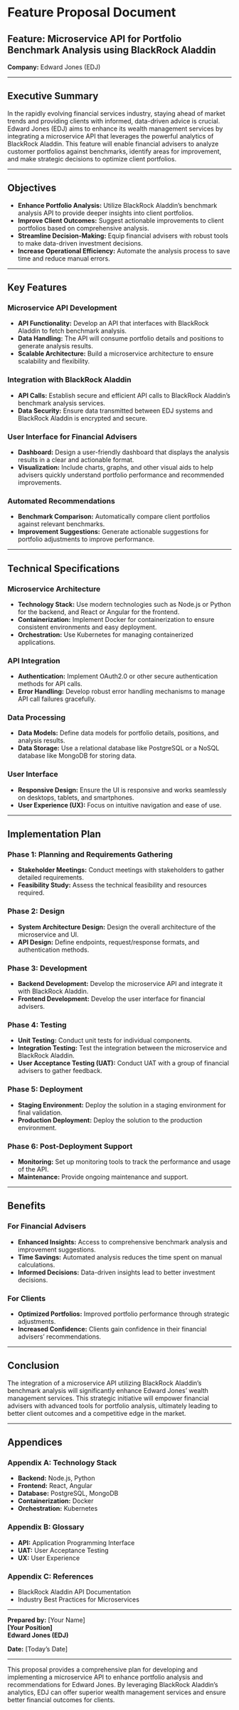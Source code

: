 # Feature Proposal Document

## Feature: Microservice API for Portfolio Benchmark Analysis using BlackRock Aladdin

**Company:** Edward Jones (EDJ)

---

## Executive Summary

In the rapidly evolving financial services industry, staying ahead of market trends and providing clients with informed, data-driven advice is crucial. Edward Jones (EDJ) aims to enhance its wealth management services by integrating a microservice API that leverages the powerful analytics of BlackRock Aladdin. This feature will enable financial advisers to analyze customer portfolios against benchmarks, identify areas for improvement, and make strategic decisions to optimize client portfolios.

---

## Objectives

- **Enhance Portfolio Analysis:** Utilize BlackRock Aladdin’s benchmark analysis API to provide deeper insights into client portfolios.
- **Improve Client Outcomes:** Suggest actionable improvements to client portfolios based on comprehensive analysis.
- **Streamline Decision-Making:** Equip financial advisers with robust tools to make data-driven investment decisions.
- **Increase Operational Efficiency:** Automate the analysis process to save time and reduce manual errors.

---

## Key Features

### Microservice API Development

- **API Functionality:** Develop an API that interfaces with BlackRock Aladdin to fetch benchmark analysis.
- **Data Handling:** The API will consume portfolio details and positions to generate analysis results.
- **Scalable Architecture:** Build a microservice architecture to ensure scalability and flexibility.

### Integration with BlackRock Aladdin

- **API Calls:** Establish secure and efficient API calls to BlackRock Aladdin’s benchmark analysis services.
- **Data Security:** Ensure data transmitted between EDJ systems and BlackRock Aladdin is encrypted and secure.

### User Interface for Financial Advisers

- **Dashboard:** Design a user-friendly dashboard that displays the analysis results in a clear and actionable format.
- **Visualization:** Include charts, graphs, and other visual aids to help advisers quickly understand portfolio performance and recommended improvements.

### Automated Recommendations

- **Benchmark Comparison:** Automatically compare client portfolios against relevant benchmarks.
- **Improvement Suggestions:** Generate actionable suggestions for portfolio adjustments to improve performance.

---

## Technical Specifications

### Microservice Architecture

- **Technology Stack:** Use modern technologies such as Node.js or Python for the backend, and React or Angular for the frontend.
- **Containerization:** Implement Docker for containerization to ensure consistent environments and easy deployment.
- **Orchestration:** Use Kubernetes for managing containerized applications.

### API Integration

- **Authentication:** Implement OAuth2.0 or other secure authentication methods for API calls.
- **Error Handling:** Develop robust error handling mechanisms to manage API call failures gracefully.

### Data Processing

- **Data Models:** Define data models for portfolio details, positions, and analysis results.
- **Data Storage:** Use a relational database like PostgreSQL or a NoSQL database like MongoDB for storing data.

### User Interface

- **Responsive Design:** Ensure the UI is responsive and works seamlessly on desktops, tablets, and smartphones.
- **User Experience (UX):** Focus on intuitive navigation and ease of use.

---

## Implementation Plan

### Phase 1: Planning and Requirements Gathering

- **Stakeholder Meetings:** Conduct meetings with stakeholders to gather detailed requirements.
- **Feasibility Study:** Assess the technical feasibility and resources required.

### Phase 2: Design

- **System Architecture Design:** Design the overall architecture of the microservice and UI.
- **API Design:** Define endpoints, request/response formats, and authentication methods.

### Phase 3: Development

- **Backend Development:** Develop the microservice API and integrate it with BlackRock Aladdin.
- **Frontend Development:** Develop the user interface for financial advisers.

### Phase 4: Testing

- **Unit Testing:** Conduct unit tests for individual components.
- **Integration Testing:** Test the integration between the microservice and BlackRock Aladdin.
- **User Acceptance Testing (UAT):** Conduct UAT with a group of financial advisers to gather feedback.

### Phase 5: Deployment

- **Staging Environment:** Deploy the solution in a staging environment for final validation.
- **Production Deployment:** Deploy the solution to the production environment.

### Phase 6: Post-Deployment Support

- **Monitoring:** Set up monitoring tools to track the performance and usage of the API.
- **Maintenance:** Provide ongoing maintenance and support.

---

## Benefits

### For Financial Advisers

- **Enhanced Insights:** Access to comprehensive benchmark analysis and improvement suggestions.
- **Time Savings:** Automated analysis reduces the time spent on manual calculations.
- **Informed Decisions:** Data-driven insights lead to better investment decisions.

### For Clients

- **Optimized Portfolios:** Improved portfolio performance through strategic adjustments.
- **Increased Confidence:** Clients gain confidence in their financial advisers’ recommendations.

---

## Conclusion

The integration of a microservice API utilizing BlackRock Aladdin’s benchmark analysis will significantly enhance Edward Jones’ wealth management services. This strategic initiative will empower financial advisers with advanced tools for portfolio analysis, ultimately leading to better client outcomes and a competitive edge in the market.

---

## Appendices

### Appendix A: Technology Stack

- **Backend:** Node.js, Python
- **Frontend:** React, Angular
- **Database:** PostgreSQL, MongoDB
- **Containerization:** Docker
- **Orchestration:** Kubernetes

### Appendix B: Glossary

- **API:** Application Programming Interface
- **UAT:** User Acceptance Testing
- **UX:** User Experience

### Appendix C: References

- BlackRock Aladdin API Documentation
- Industry Best Practices for Microservices

---

**Prepared by:** [Your Name]  
**[Your Position]**  
**Edward Jones (EDJ)**

**Date:** [Today’s Date]

---

This proposal provides a comprehensive plan for developing and implementing a microservice API to enhance portfolio analysis and recommendations for Edward Jones. By leveraging BlackRock Aladdin’s analytics, EDJ can offer superior wealth management services and ensure better financial outcomes for clients.
